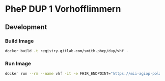 # PheP DUP 1 Vorhofflimmern

## Development

### Build Image

```bash
docker build -t registry.gitlab.com/smith-phep/dup/vhf .
```

### Run Image

```bash
docker run --rm --name vhf -it -e FHIR_ENDPOINT="https://mii-agiop-polar.life.uni-leipzig.de/fhir" -e FHIR_USERNAME="polar" -e FHIR_PASSWORD="<pw>" registry.gitlab.com/smith-phep/dup/vhf
```

